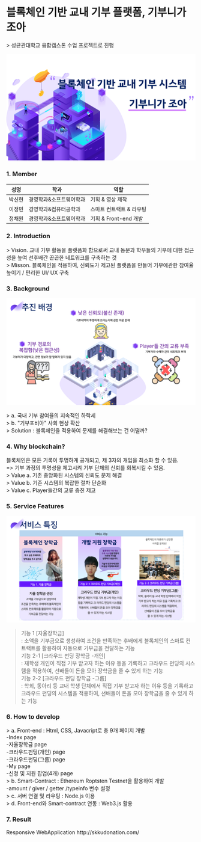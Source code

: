 <h1> 블록체인 기반 교내 기부 플랫폼, 기부니가 조아 </h1>
> 성균관대학교 융합캡스톤 수업 프로젝트로 진행

![ex_screenshot](./readmeimg/p.png)

<h3> 1. Member </h3>
<div id="about_team">

| 성명   	| 학과   | 역할                         	|
|--------	|-----	|-------------------------------	|
| 박신현 	| 경영학과&소프트웨어학과	| 기획 & 영상 제작 |
| 이정민 	| 경영학과&컴퓨터공학과	| 스마트 컨트랙트 & 라우팅 	|
| 정채원 	| 경영학과&소프트웨어학과	| 기획 & Front-end 개발    |


<h3> 2. Introduction </h3>
<div id="about_Introduction">
> Vision. 교내 기부 활동을 플랫폼화 함으로써 교내 동문과 학우들의 기부에 대한 접근성을 높여 선후배간 끈끈한 네트워크를 구축하는 것 <br>
> Misson. 블록체인을 적용하여, 신뢰도가 제고된 플랫폼을 만들어 기부에관한 참여율 높이기 / 편리한 UI/ UX 구축
  
  
<h3> 3. Background </h3>

![ex_screenshot](./readmeimg/g.png)


<div id="about_Background">
> a. 국내 기부 참여율의 지속적인 하락세 <br>
> b. "기부포비아" 사회 현상 확산 <br>
> Solution : 블록체인을 적용하여 문제를 해결해보는 건 어떨까?
  
<h3> 4. Why blockchain? </h3>
블록체인은 모든 기록이 투명하게 공개되고, 제 3자의 개입을 최소화 할 수 있음.<br> => 기부 과정의 투명성을 제고시켜 기부 단체의 신뢰를 회복시킬 수 있음. <br>
> Value a. 기존 중앙화된 시스템의 신뢰도 문제 해결 <br>
> Value b. 기존 시스템의 복잡한 절차 단순화 <br>
> Value c. Player들간의 교류 증진 제고
 
<h3> 5. Service Features </h3>

![ex_screenshot](./readmeimg/sf2.png)

> 기능 1 [자율장학금] <br>
: 소액을 기부금으로 생성하여 조건을 만족하는 후배에게 블록체인의 스마트 컨트랙트를 활용하여 자동으로 기부금을 전달하는 기능 <br>
> 기능 2-1 [크라우드 펀딩 장학금 -개인] <br>
: 재학생 개인이 직접 기부 받고자 하는 이유 등을 기록하고 크라우드 펀딩의 시스템을 적용하여, 선배들이 돈을 모아 장학금을 줄 수 있게 하는 기능 <br>
> 기능 2-2 [크라우드 펀딩 장학금 -그룹] <br> 
: 학회, 동아리 등 교내 학생 단체에서 직접 기부 받고자 하는 이유 등을 기록하고 크라우드 펀딩의 시스템을 적용하여, 선배들이 돈을 모아 장학금을
줄 수 있게 하는 기능

<h3> 6. How to develop</h3>
> a. Front-end : Html, CSS, Javacript로 총 9개 페이지 개발 <br>
-Index page <br>
-자율장학금 page <br> 
-크라우드펀딩(개인) page <br>
-크라우드펀딩(그룹) page <br>
-My page <br>
-신청 및 지원 팝업(4개) page <br>
> b. Smart-Contract : Ethereum Roptsten Testnet을 활용하여 개발<br>
-amount / giver / getter /typeinfo 변수 설정 <br>
> c. 서버 연결 및 라우팅 : Node.js 이용<br>
> d. Front-end와 Smart-contract 연동 : Web3.js 활용 <br>

<h3> 7. Result </h3>
Responsive WebApplication http://skkudonation.com/


